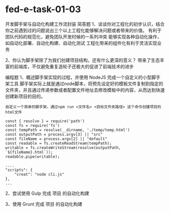 # fed-e-task-01-03
开发脚手架与自动化构建工作流封装
简答题
1、谈谈你对工程化的初步认识，结合你之前遇到过的问题说出三个以上工程化能够解决问题或者带来的价值。
        有利于团队代码的规范化，避免团队开发时候的一系列冲突
        能够实现各种自动化操作，如自动化部署、自动化构建、自动化测试
        工程化带来的组件化有利于灵活实现业务


2、你认为脚手架除了为我们创建项目结构，还有什么更深的意义？
        带来了生态丰富的前端库，不仅避免重复造轮子还极大的促进了前端技术的进步

编程题
1、概述脚手架实现的过程，并使用 NodeJS 完成一个自定义的小型脚手架工具
    脚手架实际上就是通过node脚本，将预先设定好的模板文件复制到指定的文件夹，并且通过传递参数或者配置文件地址去修改模板中的内容，从而达到快速创建新项目的目的。

    自定义一个简单的脚手架，通过npm run <文件名> <目标文件夹路径> 这个命令创建项目的html文件

    const { resolve } = require('path')
    const fs = require('fs')
    const tempPath = resolve(__dirname, './temp/temp.html')
    const outputPath = process.argv[3] || "src"
    const fileName = process.argv[2] || "default"
    const readable = fs.createReadStream(tempPath);
    writable = fs.createWriteStream(resolve(outputPath, `${fileName}.html`));
    readable.pipe(writable);

    ....
    "scripts": {
        "creat": "node cli.js"
    },
    ...


2、尝试使用 Gulp 完成 项目 的自动化构建

3、使用 Grunt 完成 项目 的自动化构建        
